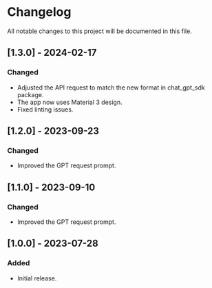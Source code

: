 # Changelog

All notable changes to this project will be documented in this file.

## [1.3.0] - 2024-02-17

### Changed

- Adjusted the API request to match the new format in chat_gpt_sdk package.
- The app now uses Material 3 design.
- Fixed linting issues.

## [1.2.0] - 2023-09-23

### Changed

- Improved the GPT request prompt.

## [1.1.0] - 2023-09-10

### Changed

- Improved the GPT request prompt.

## [1.0.0] - 2023-07-28

### Added

- Initial release.
